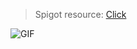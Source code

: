 > Spigot resource: 
[Click](https://www.spigotmc.org/resources/☯-divinedrop-☯-awesome-drop-remover.51715/)

![GIF](https://i.imgur.com/1QuiJsz.gif)
